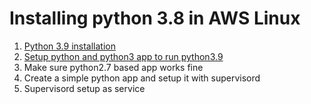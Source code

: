 
# Installing python 3.8 in AWS Linux #

1. [Python 3.9 installation](https://github.com/prodramp/publiccode/blob/master/tool-tips/ec2-aws-linux-python3.9-supervisord/python39-installation.md)
2. [Setup python and python3 app to run python3.9](https://github.com/prodramp/publiccode/blob/master/tool-tips/ec2-aws-linux-python3.9-supervisord/python-python3-default-python39.md)
3. Make sure python2.7 based app works fine
4. Create a simple python app and setup it with supervisord
5. Supervisord setup as service


